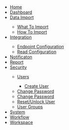 <nav id="sidebar">
        <ul>
            <li><a href="#home">Home</a></li>
            <li><a href="#dashboard">Dashboard</a></li>
            <li><a href="#data_import">Data Import</a></li>
                <ul>
                    <li><a href="#data_import#whatToImport">What To Import</a></li>
                    <li><a href="#data_import#howToImport">How To Import</a></li>
                </ul>
            <li><a href="#integration">Integration</a></li>
                <ul>
                    <li><a href="#integration#endpointConfiguration">Endpoint Configuration</a></li>
                    <li><a href="#integration#readConfiguration">Read Configuration</a></li>
                </ul>
            <li><a href="#notification">Notificaton</a></li>
            <li><a href="#report">Report</a></li>
            <li><a href="#security">Security</a></li>
                <ul>
                    <li><a href="#user">Users</a></li>
                        <ul>
                            <li><a href="#create_user">Create User</a></li>
                        </ul>
                    <li><a href="#user">Change Password</a></li>
                    <li><a href="#user_group">Change Password</a></li>
                    <li><a href="#reset_unlock_user">Reset/Unlock User</a></li>
                    <li><a href="#user_group">User Groups</a></li>
                </ul>            
            <li><a href="#system">System</a></li>
            <li><a href="#workflow">Workflow</a></li>
            <li><a href="#workspace">Workspace</a></li>
        </ul>

</nav>
